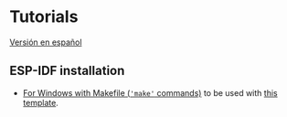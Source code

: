 # **Tutorials**

[Versión en español](https://github.com/mr-verdant-13/esp-idf-instructions/blob/master/LEAME.md)

## **ESP-IDF installation**

- [For Windows with Makefile (`'make'` commands)](https://github.com/mr-verdant-13/esp-idf-instructions/blob/master/ESP-IDF%20installation/WinMakefileEN.md) to be used with [this template](https://github.com/mr-verdant-13/esp-idf-vscode-makefile-template).

<!-- - [For Windows with CMakeList (`'idf.py'` commands)](https://github.com/mr-verdant-13/esp-idf-instructions/blob/master/ESP-IDF%20(Windows%20CMake).md) to be used with [this template](https://github.com/mr-verdant-13/esp-idf-vsc-template/tree/develop). -->
